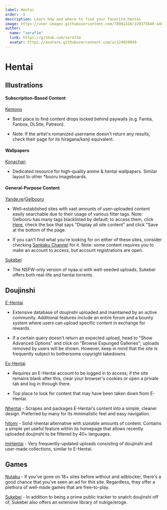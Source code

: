 ```yaml
---
label: Hentai
order: -5
description: Learn how and where to find your favorite hentai
image: https://user-images.githubusercontent.com/78981416/229375640-a48e0150-2558-40f5-b42b-dad17ff6729b.gif
author:  
  name: "zeraf1m"
  link: https://github.com/zeraf1m
  avatar: https://avatars.githubusercontent.com/u/124029849
---
```


# Hentai

## Illustrations

#### Subscription-Based Content

[Kemono](https://kemono.party/)
- Best place to find content drops locked behind paywalls (e.g. Fantia, Fanbox, DLSite, Patreon). 

- Note: If the artist's romanized username doesn't return any results, check their page for its hiragana/kanji equivalent.

#### Wallpapers

[Konachan](https://konachan.com/) 
- Dedicated resource for high-quality anime & hentai wallpapers. Similar layout to other *booru imageboards.

#### General-Purpose Content

[Yande.re](https://yande.re/)/[Gelbooru](https://gelbooru.com/) 
- Well-established sites with vast amounts of user-uploaded content easily searchable due to their usage of various filter tags. Note: Gelbooru has many tags blacklisted by default; to access them, click [Here](https://gelbooru.com/index.php?page=account&s=options), check the box that says "Display all site content" and click "Save at the bottom of the page.

- If you can't find what you're looking for on either of these sites, consider checking [Sankaku Channel](https://chan.sankakucomplex.com/) for it. Note: some content requires you to make an account to access, but account registrations are open.

[Sukebei](https://sukebei.nyaa.si/)

- The NSFW-only version of nyaa.si with well-seeded uploads, Sukebei offers both real-life and hentai torrents.

## Doujinshi

[E-Hentai](https://e-hentai.org/)
- Extensive database of doujinshi uploaded and maintained by an active community. Additional features include an entire forum and a bounty system where users can upload specific content in exchange for rewards.

- If a certain query doesn't return an expected upload, head to "Show Advanced Options" and click on "Browse Expunged Galleries"; uploads removed by users will be shown. However, keep in mind that the site is frequently subject to bothersome copyright takedowns.

[Ex-Hentai](https://exhentai.org/) 
- Requires an E-Hentai account to be logged in to access; if the site remains blank after this, clear your browser's cookies or open a private tab and log in through there. 

- Top place to look for content that may have been taken down from E-Hentai.

[Nhentai](https://nhentai.net/) - Scrapes and packages E-Hentai's content into a simple, cleaner design. Preferred by many for its minimalistic feel and easy navigation.

[hitomi](https://hitomi.la/) - Solid nhentai alternative with sizeable amounts of content. Contains a simple yet useful feature within its homepage that allows recently uploaded doujinshi to be filtered by 40+ languages.

[ImHentai](https://imhentai.xxx/) - Very frequently-updated uploads consisting of doujinshi and user-made collections, similar to E-Hentai. 

## Games

[Nutaku](https://www.nutaku.net/) - If you've gone on 18+ sites before without and adblocker, there's a good chance that you've seen an ad for this site. Regardless, they offer a plethora of well-made games that are free-to-play.

[Sukebei](https://sukebei.nyaa.si/) - In addition to being a prime public tracker to snatch doujinshi off of, Sukebei also offers an extensive library of nukige/eroge.  
